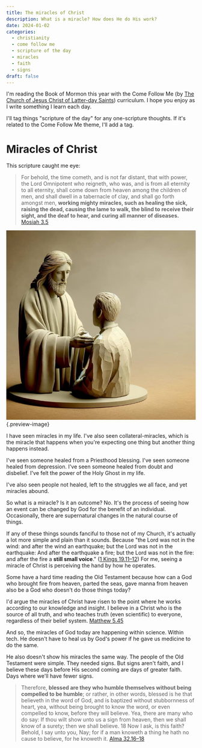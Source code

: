 ```yaml
---
title: The miracles of Christ
description: What is a miracle? How does He do His work?
date: 2024-01-02
categories:
  - christianity
  - come follow me
  - scripture of the day
  - miracles
  - faith
  - signs
draft: false
---
```


I'm reading the Book of Mormon this year with the Come Follow Me (by [The Church of Jesus Christ of Latter-day Saints](the-church-of-jesus-christ-of-latter-day-saints.md)) curriculum. I hope you enjoy as I write something I learn each day. 

I'll tag things "scripture of the day" for any one-scripture thoughts. If it's related to the Come Follow Me theme, l'll add a tag. 

# Miracles of Christ 

This scripture caught me eye:

>  For behold, the time cometh, and is not far distant, that with power, the Lord Omnipotent who reigneth, who was, and is from all eternity to all eternity, shall come down from heaven among the children of men, and shall dwell in a tabernacle of clay, and shall go forth amongst men, **working mighty miracles, such as healing the sick, raising the dead, causing the lame to walk, the blind to receive their sight, and the deaf to hear, and curing all manner of diseases.**
> [Mosiah 3.5](../scriptures/mosiah-3.5)

![Christ healing all who come unto him](../img/dalle-christ-healing-clay.jpeg){.preview-image}

I have seen miracles in my life. I've also seen collateral-miracles, which is the miracle that happens when you're expecting one thing but another thing happens instead. 

I've seen someone healed from a Priesthood blessing. I've seen someone healed from depression. I've seen someone healed from doubt and disbelief. I've felt the power of the Holy Ghost in my life. 

I've also seen people not healed, left to the struggles we all face, and yet miracles abound. 

So what is a miracle? Is it an outcome? No. It's the process of seeing how an event can be changed by God for the benefit of an individual. Occasionally, there are supernatural changes in the natural course of things. 

If any of these things sounds fanciful to those not of my Church, it's actually a lot more simple and plain than it sounds. Because "the Lord was not in the wind: and after the wind an earthquake; but the Lord was not in the earthquake: And after the earthquake a fire; but the Lord was not in the fire: and after the fire a **still small voice**." ([1 Kings 19.11–12](../scriptures/1-kings-19.11-12))  For me, seeing a miracle of Christ is perceiving the hand by how he operates. 

Some have a hard time reading the Old Testament because how can a God who brought fire from heaven, parted the seas, gave manna from heaven also be a God who doesn't do those things today?

I'd argue the miracles of Christ have risen to the point where he works according to our knowledge and insight. I believe in a Christ who is the source of all truth, and who teaches truth (even scientific) to everyone, regardless of their belief system. [Matthew 5.45](../scriptures/matthew-5.45)

And so, the miracles of God today are happening within science. Within tech. He doesn't have to heal us by God's power if he gave us medicine to do the same. 

He also doesn't show his miracles the same way. The people of the Old Testament were simple. They needed signs. But signs aren't faith, and I believe these days before His second coming are days of greater faith. Days where we'll have fewer signs. 

>  Therefore, **blessed are they who humble themselves without being compelled to be humble**; or rather, in other words, blessed is he that believeth in the word of God, and is baptized without stubbornness of heart, yea, without being brought to know the word, or even compelled to know, before they will believe.  Yea, there are many who do say: If thou wilt show unto us a sign from heaven, then we shall know of a surety; then we shall believe.  18 Now I ask, is this faith? Behold, I say unto you, Nay; for if a man knoweth a thing he hath no cause to believe, for he knoweth it.
> [Alma 32.16–18](../scriptures/alma-32.16-18)